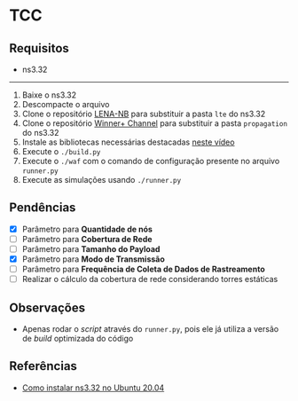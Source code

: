 # TCC

## Requisitos

- ns3.32

---

1. Baixe o ns3.32
2. Descompacte o arquivo
3. Clone o repositório [LENA-NB](https://github.com/tudo-cni/ns3-lena-nb) para substituir a pasta `lte` do ns3.32
4. Clone o repositório [Winner+ Channel](https://github.com/tudo-cni/ns3-propagation-winner-plus) para substituir a pasta `propagation` do ns3.32
5. Instale as bibliotecas necessárias destacadas [neste vídeo](https://www.youtube.com/watch?v=xE1jUh3-mOI)
6. Execute o `./build.py`
7. Execute o `./waf` com o comando de configuração presente no arquivo `runner.py`
8. Execute as simulações usando `./runner.py`

## Pendências

- [x] Parâmetro para **Quantidade de nós** 
- [ ] Parâmetro para **Cobertura de Rede** 
- [ ] Parâmetro para **Tamanho do Payload** 
- [x] Parâmetro para **Modo de Transmissão** 
- [ ] Parâmetro para **Frequência de Coleta de Dados de Rastreamento** 
- [ ] Realizar o cálculo da cobertura de rede considerando torres estáticas 

## Observações

- Apenas rodar o *script* através do `runner.py`, pois ele já utiliza a versão de *build* optimizada do código

## Referências

- [Como instalar ns3.32 no Ubuntu 20.04](https://www.youtube.com/watch?v=xE1jUh3-mOI)
